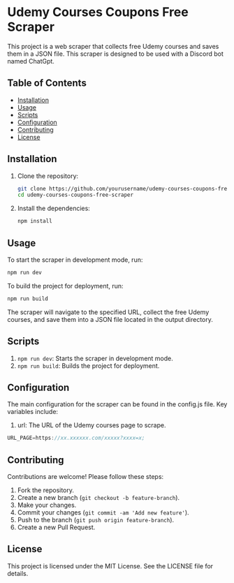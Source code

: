 # Udemy Courses Coupons Free Scraper

This project is a web scraper that collects free Udemy courses and saves them in a JSON file. This scraper is designed to be used with a Discord bot named ChatGpt.

## Table of Contents

- [Installation](#installation)
- [Usage](#usage)
- [Scripts](#scripts)
- [Configuration](#configuration)
- [Contributing](#contributing)
- [License](#license)

## Installation

1. Clone the repository:

   ```bash
   git clone https://github.com/yourusername/udemy-courses-coupons-free-scraper.git
   cd udemy-courses-coupons-free-scraper
   ```

2. Install the dependencies:

   ```bash
   npm install
   ```

## Usage

To start the scraper in development mode, run:

```bash
npm run dev
```

To build the project for deployment, run:

```bash
npm run build
```

The scraper will navigate to the specified URL, collect the free Udemy courses, and save them into a JSON file located in the output directory.

## Scripts

1. `npm run dev`: Starts the scraper in development mode.
2. `npm run build`: Builds the project for deployment.

## Configuration

The main configuration for the scraper can be found in the config.js file. Key variables include:

1. url: The URL of the Udemy courses page to scrape.

```javascript
URL_PAGE=https://xx.xxxxxx.com/xxxxx?xxxx=x;
```

## Contributing

Contributions are welcome! Please follow these steps:

1. Fork the repository.
2. Create a new branch (`git checkout -b feature-branch`).
3. Make your changes.
4. Commit your changes (`git commit -am 'Add new feature'`).
5. Push to the branch (`git push origin feature-branch`).
6. Create a new Pull Request.

## License

This project is licensed under the MIT License. See the LICENSE file for details.

